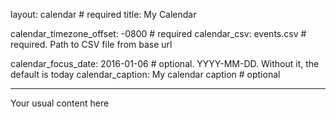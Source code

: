 layout: calendar  # required
title: My Calendar

calendar_timezone_offset: -0800   # required
calendar_csv: events.csv  # required. Path to CSV file from base url

calendar_focus_date: 2016-01-06   # optional. YYYY-MM-DD. Without it, the default is today
calendar_caption: My calendar caption   # optional

---

Your usual content here
